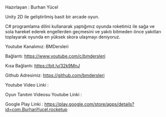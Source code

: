 Hazırlayan : Burhan Yücel

Unity 2D ile geliştirilmiş basit bir arcade oyun.

C# programlama dilini kullanarak yaptığımız oyunda roketimiz ile sağa ve sola hareket ederek engellerden geçmesini ve yakıtı bitmeden önce 
yakıtları toplayarak oyunda en yüksek skora ulaşmayı deniyoruz.

Youtube Kanalımız: BMDersleri

Bağlantı: https://www.youtube.com/c/bmdersleri

Kısa Bağlantı: https://bit.ly/32k9MnJ

Github Adresimiz: https://github.com/bmdersleri

Youtube Video Linki : 

Oyun Tanıtım Videosu Youtube Linki : 

Google Play Linki : https://play.google.com/store/apps/details?id=com.BurhanYucel.rocketup
